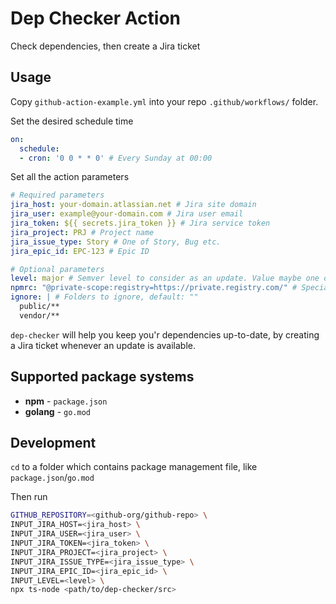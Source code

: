 # Dep Checker Action

Check dependencies, then create a Jira ticket

## Usage
Copy `github-action-example.yml` into your repo `.github/workflows/` folder.

Set the desired schedule time
```yaml
on:
  schedule:
  - cron: '0 0 * * 0' # Every Sunday at 00:00
```

Set all the action parameters
```yaml
# Required parameters
jira_host: your-domain.atlassian.net # Jira site domain
jira_user: example@your-domain.com # Jira user email
jira_token: ${{ secrets.jira_token }} # Jira service token
jira_project: PRJ # Project name
jira_issue_type: Story # One of Story, Bug etc.
jira_epic_id: EPC-123 # Epic ID

# Optional parameters
level: major # Semver level to consider as an update. Value maybe one of major|minor|patch, default: "major"
npmrc: "@private-scope:registry=https://private.registry.com/" # Special config for npm package system, default: ""
ignore: | # Folders to ignore, default: ""
  public/**
  vendor/**
```

`dep-checker` will help you keep you'r dependencies up-to-date, by creating a Jira ticket whenever an update is available.

## Supported package systems

- **npm** - `package.json`
- **golang** - `go.mod`

## Development

`cd` to a folder which contains package management file, like `package.json`/`go.mod`

Then run
```sh
GITHUB_REPOSITORY=<github-org/github-repo> \
INPUT_JIRA_HOST=<jira_host> \
INPUT_JIRA_USER=<jira_user> \
INPUT_JIRA_TOKEN=<jira_token> \
INPUT_JIRA_PROJECT=<jira_project> \
INPUT_JIRA_ISSUE_TYPE=<jira_issue_type> \
INPUT_JIRA_EPIC_ID=<jira_epic_id> \
INPUT_LEVEL=<level> \
npx ts-node <path/to/dep-checker/src>
```
